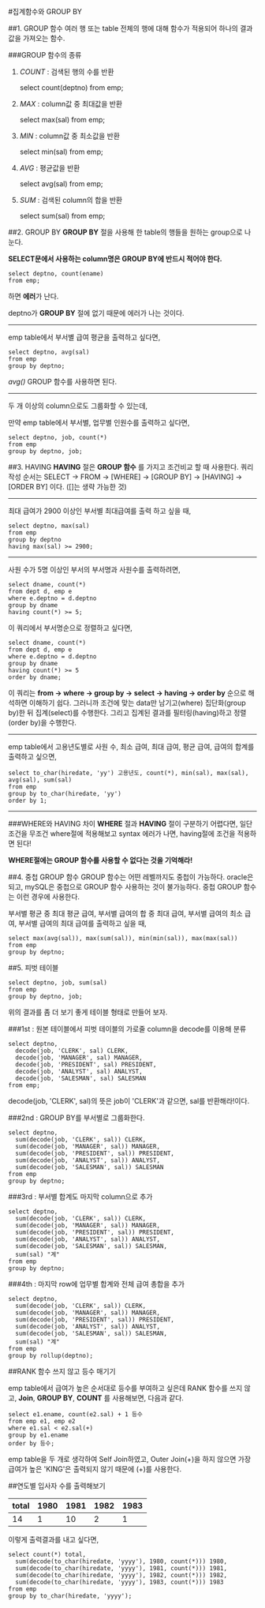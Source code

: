 #집계함수와 GROUP BY

##1. GROUP 함수
여러 행 또는 table 전체의 행에 대해 함수가 적용되어 하나의 결과값을 가져오는 함수.

###GROUP 함수의 종류
1. *COUNT* : 검색된 행의 수를 반환

    select count(deptno) from emp;

2. *MAX* : column값 중 최대값을 반환

    select max(sal) from emp;

3. *MIN* : column값 중 최소값을 반환

    select min(sal) from emp;

4. *AVG* : 평균값을 반환

    select avg(sal) from emp;

5. *SUM* : 검색된 column의 합을 반환

    select sum(sal) from emp;

##2. GROUP BY
**GROUP BY** 절을 사용해 한 table의 행들을 원하는 group으로 나눈다.

**SELECT문에서 사용하는 column명은 GROUP BY에 반드시 적어야 한다.**

    select deptno, count(ename)
    from emp;

하면 **에러**가 난다.

deptno가 **GROUP BY** 절에 없기 때문에 에러가 나는 것이다.

-------------------------

emp table에서 부서별 급여 평균을 출력하고 싶다면,

    select deptno, avg(sal)
    from emp
    group by deptno;

*avg()* GROUP 함수를 사용하면 된다.

-----------------------

두 개 이상의 column으로도 그룹화할 수 있는데,

만약 emp table에서 부서별, 업무별 인원수를 출력하고 싶다면,

    select deptno, job, count(*)
    from emp
    group by deptno, job;


##3. HAVING
**HAVING** 절은 **GROUP 함수** 를 가지고 조건비교 할 때 사용한다.
쿼리 작성 순서는 SELECT -> FROM -> [WHERE] -> [GROUP BY] -> [HAVING] -> [ORDER BY] 이다.
([]는 생략 가능한 것)

------------------------

최대 급여가 2900 이상인 부서별 최대급여를 출력 하고 싶을 때,

    select deptno, max(sal)
    from emp
    group by deptno
    having max(sal) >= 2900;

--------------------------

사원 수가 5명 이상인 부서의 부서명과 사원수를 출력하려면,

    select dname, count(*)
    from dept d, emp e
    where e.deptno = d.deptno
    group by dname
    having count(*) >= 5;

이 쿼리에서 부서명순으로 정렬하고 싶다면,

    select dname, count(*)
    from dept d, emp e
    where e.deptno = d.deptno
    group by dname
    having count(*) >= 5
    order by dname;

이 쿼리는 **from -> where -> group by -> select -> having -> order by** 순으로 해석하면 이해하기 쉽다.
그러니까 조건에 맞는 data만 남기고(where) 집단화(group by)한 뒤 집계(select)를 수행한다. 그리고 집계된 결과를 필터링(having)하고 정렬(order by)을 수행한다.

---------------------------

emp table에서 고용년도별로 사원 수, 최소 급여, 최대 급여, 평균 급여, 급여의 합계를 출력하고 싶으면,

    select to_char(hiredate, 'yy') 고용년도, count(*), min(sal), max(sal), avg(sal), sum(sal)
    from emp
    group by to_char(hiredate, 'yy')
    order by 1;

--------------------------------------

###WHERE와 HAVING 차이
**WHERE** 절과 **HAVING** 절이 구분하기 어렵다면, 일단 조건을 무조건 where절에 적용해보고 syntax 에러가 나면,
having절에 조건을 적용하면 된다!

**WHERE절에는 GROUP 함수를 사용할 수 없다는 것을 기억해라!**

##4. 중첩 GROUP 함수
GROUP 함수는 어떤 레벨까지도 중첩이 가능하다.
oracle은 되고, mySQL은 중첩으로 GROUP 함수 사용하는 것이 불가능하다.
중첩 GROUP 함수는 이런 경우에 사용한다.

부서별 평균 중 최대 평균 급여, 부서별 급여의 합 중 최대 급여, 부서별 급여의 최소 급여, 부서별 급여의 최대 급여를 출력하고 싶을 때,

    select max(avg(sal)), max(sum(sal)), min(min(sal)), max(max(sal))
    from emp
    group by deptno;

##5. 피벗 테이블

    select deptno, job, sum(sal)
    from emp
    group by deptno, job;

위의 결과를 좀 더 보기 좋게 테이블 형태로 만들어 보자.

###1st : 원본 테이블에서 피벗 테이블의 가로줄 column을 decode를 이용해 분류

    select deptno,
      decode(job, 'CLERK', sal) CLERK,
      decode(job, 'MANAGER', sal) MANAGER,
      decode(job, 'PRESIDENT', sal) PRESIDENT,
      decode(job, 'ANALYST', sal) ANALYST,
      decode(job, 'SALESMAN', sal) SALESMAN
    from emp;

decode(job, 'CLERK', sal)의 뜻은 job이 'CLERK'과 같으면, sal를 반환해라!이다.

###2nd : GROUP BY를 부서별로 그룹화한다.

    select deptno,
      sum(decode(job, 'CLERK', sal)) CLERK,
      sum(decode(job, 'MANAGER', sal)) MANAGER,
      sum(decode(job, 'PRESIDENT', sal)) PRESIDENT,
      sum(decode(job, 'ANALYST', sal)) ANALYST,
      sum(decode(job, 'SALESMAN', sal)) SALESMAN
    from emp
    group by deptno;

###3rd : 부서별 합계도 마지막 column으로 추가

    select deptno,
      sum(decode(job, 'CLERK', sal)) CLERK,
      sum(decode(job, 'MANAGER', sal)) MANAGER,
      sum(decode(job, 'PRESIDENT', sal)) PRESIDENT,
      sum(decode(job, 'ANALYST', sal)) ANALYST,
      sum(decode(job, 'SALESMAN', sal)) SALESMAN,
      sum(sal) "계"
    from emp  
    group by deptno;

###4th : 마지막 row에 업무별 합계와 전체 급여 총합을 추가

    select deptno,
      sum(decode(job, 'CLERK', sal)) CLERK,
      sum(decode(job, 'MANAGER', sal)) MANAGER,
      sum(decode(job, 'PRESIDENT', sal)) PRESIDENT,
      sum(decode(job, 'ANALYST', sal)) ANALYST,
      sum(decode(job, 'SALESMAN', sal)) SALESMAN,
      sum(sal) "계"
    from emp  
    group by rollup(deptno);


##RANK 함수 쓰지 않고 등수 매기기

emp table에서 급여가 높은 순서대로 등수를 부여하고 싶은데 RANK 함수를 쓰지 않고, **Join**, **GROUP BY**, **COUNT** 를 사용해보면, 다음과 같다.

    select e1.ename, count(e2.sal) + 1 등수
    from emp e1, emp e2
    where e1.sal < e2.sal(+)
    group by e1.ename
    order by 등수;

emp table을 두 개로 생각하여 Self Join하였고, Outer Join(+)을 하지 않으면 가장 급여가 높은 'KING'은 출력되지 않기 때문에 (+)를 사용한다.


##연도별 입사자 수를 출력해보기

total | 1980 | 1981 | 1982 | 1983
--- | --- | --- | --- | ---
14 | 1 | 10 | 2 | 1

이렇게 출력결과를 내고 싶다면,

    select count(*) total,
      sum(decode(to_char(hiredate, 'yyyy'), 1980, count(*))) 1980,
      sum(decode(to_char(hiredate, 'yyyy'), 1981, count(*))) 1981,
      sum(decode(to_char(hiredate, 'yyyy'), 1982, count(*))) 1982,
      sum(decode(to_char(hiredate, 'yyyy'), 1983, count(*))) 1983
    from emp
    group by to_char(hiredate, 'yyyy');
